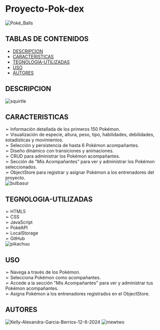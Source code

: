 # Proyecto-Pok-dex 
![Poké_Balls](https://github.com/FreddyJr30/Proyecto-Pok-dex/assets/97776616/a9759882-b543-40a5-af41-41bb9c231590)
## TABLAS DE CONTENIDOS
- [DESCRIPCION](#descripcion)
- [CARACTERISTICAS](#caracteristicas)
- [TEGNOLOGIA-UTILIZADAS](#tecnologías)
- [USO](#uso)
- [AUTORES](#autores)
## DESCRIPCION 
![squirtle](https://github.com/FreddyJr30/Proyecto-Pok-dex/assets/97776616/8454baeb-c400-474e-9de2-d334d4fa9bf4)
## CARACTERISTICAS
&#10146; Información detallada de los primeros 150 Pokémon. <br>
&#10146; Visualización de especie, altura, peso, tipo, habilidades, debilidades, estadísticas y movimientos. <br> 
&#10146; Selección y persistencia de hasta 6 Pokémon acompañantes. <br>
&#10146; Diseño dinámico con transiciones y animaciones. <br>
&#10146; CRUD para administrar los Pokémon acompañantes. <br>
&#10146; Sección de "Mis Acompañantes" para ver y administrar los Pokémon seleccionados. <br>
&#10146; ObjectStore para registrar y asignar Pokémon a los entrenadores del proyecto.  <br>
![bulbasur](https://github.com/FreddyJr30/Proyecto-Pok-dex/assets/97776616/33177932-f05d-46bd-894e-75ec86219d51)
## TEGNOLOGIA-UTILIZADAS
&#10146; HTML5 <br>
&#10146; CSS <br>
&#10146; JavaScript <br>
&#10146; PokéAPI <br>
&#10146; LocalStorage <br>
&#10146; GitHub<br>
![pikachuu](https://github.com/FreddyJr30/Proyecto-Pok-dex/assets/97776616/de3b83fb-d667-4acd-9105-241a5842033a)
## USO
&#10146; Navega a través de los Pokémon. <br>
&#10146; Selecciona Pokémon como acompañantes. <br>
&#10146; Accede a la sección "Mis Acompañantes" para ver y administrar tus Pokémon acompañantes. <br>
&#10146; Asigna Pokémon a los entrenadores registrados en el ObjectStore.
## AUTORES
![Kelly-Alexandra-Garcia-Berrios-12-6-2024](https://github.com/FreddyJr30/Proyecto-Pok-dex/assets/97776616/fd892975-c0e2-4b76-8420-e43685440048)
![mewtwo](https://github.com/FreddyJr30/Proyecto-Pok-dex/assets/97776616/4c940cf1-7e9b-458a-8ab6-440504eb4f6d)

